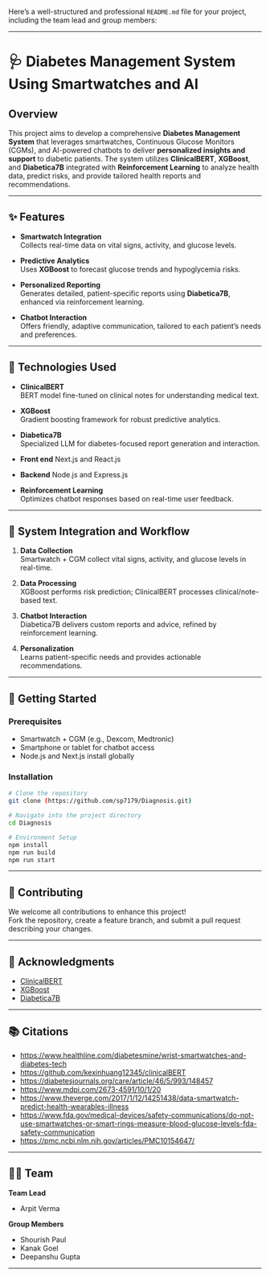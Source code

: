 Here’s a well-structured and professional `README.md` file for your project, including the team lead and group members:

---

# 🩺 Diabetes Management System Using Smartwatches and AI

## Overview
This project aims to develop a comprehensive **Diabetes Management System** that leverages smartwatches, Continuous Glucose Monitors (CGMs), and AI-powered chatbots to deliver **personalized insights and support** to diabetic patients. The system utilizes **ClinicalBERT**, **XGBoost**, and **Diabetica7B** integrated with **Reinforcement Learning** to analyze health data, predict risks, and provide tailored health reports and recommendations.

---

## ✨ Features
- **Smartwatch Integration**  
  Collects real-time data on vital signs, activity, and glucose levels.
  
- **Predictive Analytics**  
  Uses **XGBoost** to forecast glucose trends and hypoglycemia risks.
  
- **Personalized Reporting**  
  Generates detailed, patient-specific reports using **Diabetica7B**, enhanced via reinforcement learning.
  
- **Chatbot Interaction**  
  Offers friendly, adaptive communication, tailored to each patient’s needs and preferences.

---

## 🧠 Technologies Used
- **ClinicalBERT**  
  BERT model fine-tuned on clinical notes for understanding medical text.
  
- **XGBoost**  
  Gradient boosting framework for robust predictive analytics.
  
- **Diabetica7B**  
  Specialized LLM for diabetes-focused report generation and interaction.

- **Front end**
  Next.js and React.js

- **Backend**
  Node.js and Express.js
  
- **Reinforcement Learning**  
  Optimizes chatbot responses based on real-time user feedback.

---

## 🔄 System Integration and Workflow

1. **Data Collection**  
   Smartwatch + CGM collect vital signs, activity, and glucose levels in real-time.
   
2. **Data Processing**  
   XGBoost performs risk prediction; ClinicalBERT processes clinical/note-based text.
   
3. **Chatbot Interaction**  
   Diabetica7B delivers custom reports and advice, refined by reinforcement learning.
   
4. **Personalization**  
   Learns patient-specific needs and provides actionable recommendations.

---

## 🚀 Getting Started

### Prerequisites
- Smartwatch + CGM (e.g., Dexcom, Medtronic)
- Smartphone or tablet for chatbot access
- Node.js and Next.js install globally

### Installation
```bash
# Clone the repository
git clone (https://github.com/sp7179/Diagnosis.git)

# Navigate into the project directory
cd Diagnosis

# Environment Setup
npm install 
npm run build
npm run start
```

---

## 🤝 Contributing
We welcome all contributions to enhance this project!  
Fork the repository, create a feature branch, and submit a pull request describing your changes.

---


## 🙌 Acknowledgments
- [ClinicalBERT](https://github.com/kexinhuang12345/clinicalBERT)
- [XGBoost](https://github.com/dmlc/xgboost)
- [Diabetica7B](https://github.com/your-username/diabetica7b)

---

## 📚 Citations
- https://www.healthline.com/diabetesmine/wrist-smartwatches-and-diabetes-tech  
- https://github.com/kexinhuang12345/clinicalBERT  
- https://diabetesjournals.org/care/article/46/5/993/148457  
- https://www.mdpi.com/2673-4591/10/1/20  
- https://www.theverge.com/2017/1/12/14251438/data-smartwatch-predict-health-wearables-illness  
- https://www.fda.gov/medical-devices/safety-communications/do-not-use-smartwatches-or-smart-rings-measure-blood-glucose-levels-fda-safety-communication  
- https://pmc.ncbi.nlm.nih.gov/articles/PMC10154647/

---

## 👨‍💻 Team

**Team Lead**  
- Arpit Verma

**Group Members**  
- Shourish Paul  
- Kanak Goel  
- Deepanshu Gupta

---

